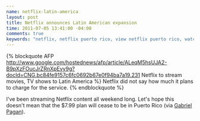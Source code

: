 ```yaml
--- 
name: netflix-latin-america
layout: post
title: Netflix announces Latin American expansion
time: 2011-07-05 13:41:00 -04:00
comments: true
keywords: "netflix, netflix puerto rico, view netflix puerto rico, watch netflix puerto rico, netflix streaming"
---
```


{% blockquote AFP http://www.google.com/hostednews/afp/article/ALeqM5hsUJA2-B9pXzFOucJrZRnXpEvy9g?docId=CNG.bc84fe9157c6fc0692b67e0f94ba7a19.231 Netflix to stream movies, TV shows to Latin America %}
Netflix did not say how much it plans to charge for the service.
{% endblockquote %}

I've been streaming Netflix content all weekend long. Let's hope this doesn't mean that the $7.99 plan will cease to be in Puerto Rico (via [Gabriel Pagan](https://plus.google.com/114196328607942287345 "Plus Profile")).